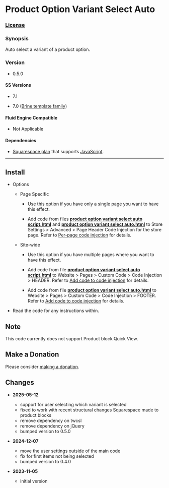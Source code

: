 # Product Option Variant Select Auto

### [License][1]

### Synopsis

Auto select a variant of a product option.

### Version

  * 0.5.0

#### SS Versions

  * 7.1
  
  * 7.0 ([Brine template family][2])

#### Fluid Engine Compatible

  * Not Applicable

#### Dependencies

  * [Squarespace plan][3] that supports [JavaScript][4].

---

## Install

* Options

  * Page Specific
  
    * Use this option if you have only a single page you want to have this
      effect.
      
    * Add code from files **[product option variant select auto
      script.html][5]** and **[product option variant select auto.html][6]** to
      Store Settings > Advanced > Page Header Code Injection for the store page.
      Refer to [Per-page code injection][7] for details.
      
  * Site-wide
  
    * Use this option if you have multiple pages where you want to have this
      effect.
      
    * Add code from file **[product option variant select auto
      script.html][5]** to Website > Pages > Custom Code > Code Injection >
      HEADER. Refer to [Add code to code injection][8] for details.
      
    * Add code from file **[product option variant select auto.html][6]** to
      Website > Pages > Custom Code > Code Injection > FOOTER. Refer to [Add
      code to code injection][8] for details.
      
* Read the code for any instructions within.

## Note

This code currently does not support Product block Quick View.

## Make a Donation

Please consider [making a donation][9].

## Changes

* **2025-05-12**

  * support for user selecting which variant is selected
  * fixed to work with recent structural changes Squarespace made to product
    blocks
  * remove dependency on twcsl
  * remove dependency on jQuery
  * bumped version to 0.5.0
  
* **2024-12-07**

  * move the user settings outside of the main code
  * fix for first items not being selected
  * bumped version to 0.4.0
  
* **2023-11-05**

  * initial version

[1]: https://github.com/tomsWebConsulting/twcsl/blob/main/LICENSE.txt#L1
[2]: https://support.squarespace.com/hc/en-us/articles/212512738-Brine-template-family
[3]: https://www.squarespace.com/pricing
[4]: https://en.wikipedia.org/wiki/JavaScript
[5]: product%20option%20variant%20select%20auto%20script.html#L1
[6]: product%20option%20variant%20select%20auto.html#L1
[7]: https://support.squarespace.com/hc/en-us/articles/205815908-Using-code-injection#toc-per-page-code-injection
[8]: https://support.squarespace.com/hc/en-us/articles/205815908-Using-code-injection#toc-add-code-to-code-injection
[9]: https://github.com/tomsWebConsulting/twcsl#make-a-donation
